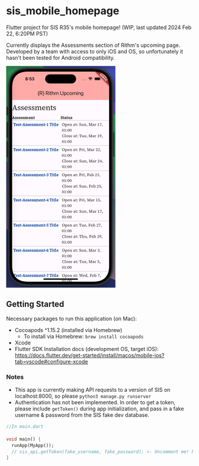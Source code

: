 # sis_mobile_homepage

Flutter project for SIS R35's mobile homepage! (WIP, last updated 2024 Feb 22, 6:20PM PST)

Currently displays the Assessments section of Rithm's upcoming page.
Developed by a team with access to only iOS and OS, so unfortunately it hasn't been tested for Android compatibility.

![iOS Simulator Screenshot](lib/simulator_screenshot.png)

## Getting Started

Necessary packages to run this application (on Mac):
- Cocoapods ^1.15.2 (installed via Homebrew)
  - To install via Homebrew:
    `brew install cocoapods`
- Xcode 
- Flutter SDK
Installation docs (development OS, target iOS): https://docs.flutter.dev/get-started/install/macos/mobile-ios?tab=vscode#configure-xcode

### Notes
- This app is currently making API requests to a version of SIS on localhost:8000, so please `python3 manage.py runserver`
- Authentication has not been implemented. In order to get a token, please include `getToken()` during app initialization, and pass in a fake username & password from the SIS fake dev database.
```dart
//In main.dart

void main() {
  runApp(MyApp());
  // sis_api.getToken(fake_username, fake_password); <- Uncomment me! Replace w/ credentials
}
```


